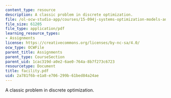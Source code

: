 ```yaml
---
content_type: resource
description: A classic problem in discrete optimization.
file: /ol-ocw-studio-app/courses/15-094j-systems-optimization-models-and-computation-sma-5223-spring-2004/2a781f6be1a8e706299b61bed84a24ae_facility.pdf
file_size: 61205
file_type: application/pdf
learning_resource_types:
- Assignments
license: https://creativecommons.org/licenses/by-nc-sa/4.0/
ocw_type: OCWFile
parent_title: Assignments
parent_type: CourseSection
parent_uid: 1cac319d-a0e2-6ae0-764a-8b7f273c6723
resourcetype: Document
title: facility.pdf
uid: 2a781f6b-e1a8-e706-299b-61bed84a24ae
---
```

A classic problem in discrete optimization.